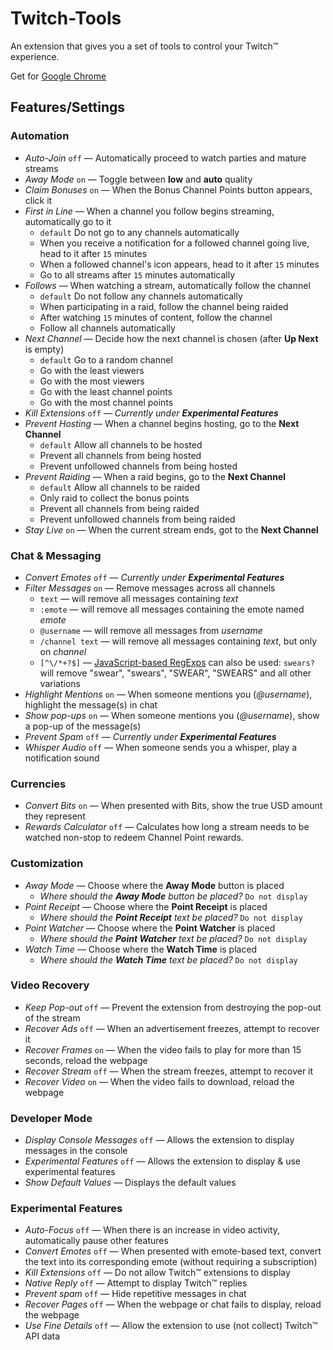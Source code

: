 # Twitch-Tools

An extension that gives you a set of tools to control your Twitch&trade; experience.

Get for [Google Chrome](https://chrome.google.com/webstore/detail/twitch-tools/fcfodihfdbiiogppbnhabkigcdhkhdjd)

## Features/Settings

### Automation

- *Auto-Join* `off` &mdash; Automatically proceed to watch parties and mature streams
- *Away Mode* `on` &mdash; Toggle between **low** and **auto** quality
- *Claim Bonuses* `on` &mdash; When the Bonus Channel Points button appears, click it
- *First in Line* &mdash; When a channel you follow begins streaming, automatically go to it
    - `default` Do not go to any channels automatically
    - When you receive a notification for a followed channel going live, head to it after `15` minutes
    - When a followed channel's icon appears, head to it after `15` minutes
    - Go to all streams after `15` minutes automatically
- *Follows* &mdash; When watching a stream, automatically follow the channel
    - `default` Do not follow any channels automatically
    - When participating in a raid, follow the channel being raided
    - After watching `15` minutes of content, follow the channel
    - Follow all channels automatically
- *Next Channel* &mdash; Decide how the next channel is chosen (after __Up Next__ is empty)
    - `default` Go to a random channel
    - Go with the least viewers
    - Go with the most viewers
    - Go with the least channel points
    - Go with the most channel points
- *Kill Extensions* `off` &mdash; *Currently under __Experimental Features__*
- *Prevent Hosting* &mdash; When a channel begins hosting, go to the __Next Channel__
    - `default` Allow all channels to be hosted
    - Prevent all channels from being hosted
    - Prevent unfollowed channels from being hosted
- *Prevent Raiding* &mdash; When a raid begins, go to the __Next Channel__
    - `default` Allow all channels to be raided
    - Only raid to collect the bonus points
    - Prevent all channels from being raided
    - Prevent unfollowed channels from being raided
- *Stay Live* `on` &mdash; When the current stream ends, got to the __Next Channel__

### Chat & Messaging

- *Convert Emotes* `off` &mdash; *Currently under __Experimental Features__*
- *Filter Messages* `on` &mdash; Remove messages across all channels
    - `text` &mdash; will remove all messages containing *text*
    - `:emote` &mdash; will remove all messages containing the emote named *emote*
    - `@username` &mdash; will remove all messages from *username*
    - `/channel text` &mdash; will remove all messages containing *text*, but only on *channel*
    - `[^\/*+?$]` &mdash; [JavaScript-based RegExps](https://javascript.info/regular-expressions) can also be used: `swears?` will remove "swear", "swears", "SWEAR", "SWEARS" and all other variations
- *Highlight Mentions* `on` &mdash; When someone mentions you (*@username*), highlight the message(s) in chat
- *Show pop-ups* `on` &mdash; When someone mentions you (*@username*), show a pop-up of the message(s)
- *Prevent Spam* `off` &mdash; *Currently under __Experimental Features__*
- *Whisper Audio* `off` &mdash; When someone sends you a whisper, play a notification sound

### Currencies

- *Convert Bits* `on` &mdash; When presented with Bits, show the true USD amount they represent
- *Rewards Calculator* `off` &mdash; Calculates how long a stream needs to be watched non-stop to redeem Channel Point rewards.

### Customization

- *Away Mode* &mdash; Choose where the **Away Mode** button is placed
    - *Where should the __Away Mode__ button be placed?* `Do not display`
- *Point Receipt* &mdash; Choose where the **Point Receipt** is placed
    - *Where should the __Point Receipt__ text be placed?* `Do not display`
- *Point Watcher* &mdash; Choose where the **Point Watcher** is placed
    - *Where should the __Point Watcher__ text be placed?* `Do not display`
- *Watch Time* &mdash; Choose where the **Watch Time** is placed
    - *Where should the __Watch Time__ text be placed?* `Do not display`

### Video Recovery

- *Keep Pop-out* `off` &mdash; Prevent the extension from destroying the pop-out of the stream
- *Recover Ads* `off` &mdash; When an advertisement freezes, attempt to recover it
- *Recover Frames* `on` &mdash; When the video fails to play for more than 15 seconds, reload the webpage
- *Recover Stream* `off` &mdash; When the stream freezes, attempt to recover it
- *Recover Video* `on` &mdash; When the video fails to download, reload the webpage

### Developer Mode

- *Display Console Messages* `off` &mdash; Allows the extension to display messages in the console
- *Experimental Features* `off` &mdash; Allows the extension to display &amp; use experimental features
- *Show Default Values* &mdash; Displays the default values

### Experimental Features

- *Auto-Focus* `off` &mdash; When there is an increase in video activity, automatically pause other features
- *Convert Emotes* `off` &mdash; When presented with emote-based text, convert the text into its corresponding emote (without requiring a subscription)
- *Kill Extensions* `off` &mdash; Do not allow Twitch&trade; extensions to display
- *Native Reply* `off` &mdash; Attempt to display Twitch&trade; replies
- *Prevent spam* `off` &mdash; Hide repetitive messages in chat
- *Recover Pages* `off` &mdash; When the webpage or chat fails to display, reload the webpage
- *Use Fine Details* `off` &mdash; Allow the extension to use (not collect) Twitch&trade; API data
